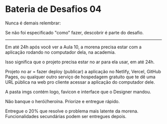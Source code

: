 # Bateria de Desafios 04

Nunca é demais relembrar:

Se não foi especificado "como" fazer, descobrir é parte do desafio.

---

Em até 24h após você ver a Aula 10, a morena precisa estar com a aplicação rodando no computador dela, na academia. 

Isso significa que o projeto precisa estar no ar para ela usar, em até 24h. 

Projeto no ar = fazer deploy (publicar) a aplicação no Netlify, Vercel, GitHub Pages, ou qualquer outro serviço de hospedagem gratuito que te dê uma URL pública na web pro cliente acessar a aplicação do computador dele. 

A pasta imgs contém logo, favicon e interface que o Designer mandou.

Não banque o herói/heroína. Priorize e entregue rápido. 

Entregue o 20% que resolve o problema mais latente da morena. Funcionalidades secundárias podem ser entregues depois. 
